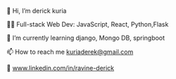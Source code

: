 👋 Hi, I’m derick kuria

👨‍💻 Full-stack Web Dev: JavaScript, React, Python,Flask

🌱 I’m currently learning django, Mongo DB, springboot

📫 How to reach me kuriaderek@gmail.com

🔗 www.linkedin.com/in/ravine-derick


